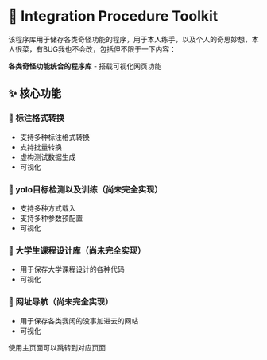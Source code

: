 # 🚀 Integration Procedure Toolkit
该程序库用于储存各类奇怪功能的程序，用于本人练手，以及个人的奇思妙想，本人很菜，有BUG我也不会改，包括但不限于一下内容：


**各类奇怪功能统合的程序库** - 搭载可视化网页功能

## ✨ 核心功能

### 📝 标注格式转换
- 支持多种标注格式转换
- 支持批量转换
- 虚构测试数据生成
- 可视化

### 📝 yolo目标检测以及训练（尚未完全实现）
- 支持多种方式载入
- 支持多种参数预配置
- 可视化
### 📝 大学生课程设计库（尚未完全实现）
- 用于保存大学课程设计的各种代码
- 可视化

### 📝 网址导航（尚未完全实现）
- 用于保存各类我闲的没事加进去的网站
- 可视化


使用主页面可以跳转到对应页面